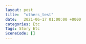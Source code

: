 ```yaml
---
layout: post
title:  "others_test"
date:   2021-06-17 01:00:00 +0000
categories: Etc
Tags: Story Etc
SceneCode: []
---
```

